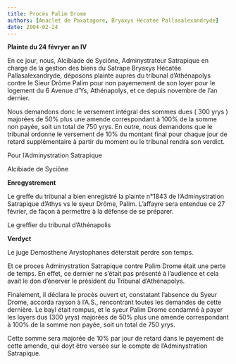 ```yaml
---
title: Procès Palim Drome
authors: [Anaclet de Paxatagore, Bryaxys Hécatée Pallasalexandryde]
date: 2004-02-24
---
```


**Plainte du 24 févryer an IV**

En ce jour, nous, Alcibiade de Syciône, Adminystrateur Satrapique en charge de la gestion des biens du Satrape Bryaxys Hécatée Pallasalexandryde, déposons plainte auprès du tribunal d’Athénapolys contre le Sieur Drôme Palim pour non payemement de son loyer pour le logement du 6 Avenue d’Ys, Athénapolys, et ce depuis novembre de l’an dernier.

Nous demandons donc le versement intégral des sommes dues ( 300 yrys ) majorées de 50% plus une amende correspondant à 100% de la somme non payée, soit un total de 750 yrys. En outre, nous demandons que le tribunal ordonne le versement de 10% du montant final pour chaque jour de retard supplémentaire à partir du moment ou le tribunal rendra son verdict.

Pour l’Adminystration Satrapique

Alcibiade de Syciône

**Enregystrement**

Le greffe du tribunal a bien enregistré la plainte n°1843 de l’Adminystration Satrapique d’Athys vs le syeur Drôme, Palim. L’affayre sera entendue ce 27 février, de façon à permettre à la défense de se préparer.

Le greffier du tribunal d’Athénapolis

**Verdyct**

Le juge Demosthene Arystophanes déterstait perdre son temps.

Et ce proces Adminystration Satrapique contre Palim Drome était une perte de temps. En effet, ce dernier ne s’était pas présenté à l’audience et cela avait le don d’énerver le président du Tribunal d’Athénapolys.

Finalement, il déclara le procès ouvert et, constatant l’absence du Syeur Drome, accorda rayson à l’A.S., rencontrant toutes les demandes de cette dernière. Le bayl était rompus, et le syeur Palim Drome condamné à payer les loyers dus (300 yrys) majorées de 50% plus une amende correspondant à 100% de la somme non payée, soit un total de 750 yrys.

Cette somme sera majorée de 10% par jour de retard dans le payement de cette amende, qui doyt être versée sur le compte de l’Adminystration Satrapique.